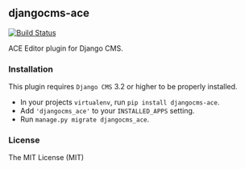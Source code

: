 ## djangocms-ace
[![Build Status](https://travis-ci.org/TigerND/djangocms-ace.svg?branch=master)](https://travis-ci.org/TigerND/djangocms-ace)

ACE Editor plugin for Django CMS.

### Installation

This plugin requires `Django CMS` 3.2 or higher to be properly installed.

* In your projects `virtualenv`, run ``pip install djangocms-ace``.
* Add ``'djangocms_ace'`` to your ``INSTALLED_APPS`` setting.
* Run ``manage.py migrate djangocms_ace``.

### License

The MIT License (MIT)
